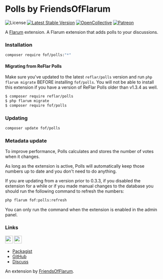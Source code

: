 # Polls by FriendsOfFlarum

![License](https://img.shields.io/badge/license-MIT-blue.svg) [![Latest Stable Version](https://img.shields.io/packagist/v/fof/polls.svg)](https://packagist.org/packages/fof/polls) [![OpenCollective](https://img.shields.io/badge/opencollective-fof-blue.svg)](https://opencollective.com/fof/donate) [![Patreon](https://img.shields.io/badge/patreon-datitisev-f96854.svg?logo=patreon)](https://patreon.com/datitisev)

A [Flarum](http://flarum.org) extension. A Flarum extension that adds polls to your discussions.

### Installation

```sh
composer require fof/polls:"*"
```

#### Migrating from ReFlar Polls

Make sure you've updated to the latest `reflar/polls` version and run `php flarum migrate` BEFORE installing `fof/polls`.
You will not be able to install this extension if you have a version of ReFlar Polls older than v1.3.4 as well.

```sh
$ composer require reflar/polls
$ php flarum migrate
$ composer require fof/polls
```

### Updating

```sh
composer update fof/polls
```

### Metadata update

To improve performance, Polls calculates and stores the number of votes when it changes.

As long as the extension is active, Polls will automatically keep those numbers up to date and you don't need to do anything.

If you are updating from a version prior to 0.3.3, if you disabled the extension for a while or if you made manual changes to the database you should run the following command to refresh the numbers:

```sh
php flarum fof:polls:refresh
```

You can only run the command when the extension is enabled in the admin panel.

### Links

[<img src="https://opencollective.com/fof/donate/button@2x.png?color=blue" height="25" />](https://opencollective.com/fof/donate)
[<img src="https://c5.patreon.com/external/logo/become_a_patron_button.png" height="25" />](https://patreon.com/datitisev)

- [Packagist](https://packagist.org/packages/fof/polls)
- [GitHub](https://github.com/packages/FriendsOfFlarum/polls)
- [Discuss](https://discuss.flarum.org/d/20586)

An extension by [FriendsOfFlarum](https://github.com/FriendsOfFlarum).